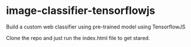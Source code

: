 # image-classifier-tensorflowjs
Build a custom web classifier using pre-trained model using TensorflowJS

Clone the repo and just run the index.html file to get stared.
